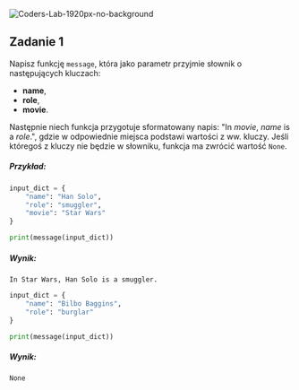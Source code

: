 ![Coders-Lab-1920px-no-background](https://user-images.githubusercontent.com/30623667/104709394-2cabee80-571f-11eb-9518-ea6a794e558e.png)


## Zadanie 1

Napisz funkcję `message`, która jako parametr przyjmie słownik o następujących kluczach:

* **name**,
* **role**,
* **movie**.

Następnie niech funkcja przygotuje sformatowany napis: "In _movie_, _name_ is a _role_.",
gdzie w odpowiednie miejsca podstawi wartości z ww. kluczy.
Jeśli któregoś z kluczy nie będzie w słowniku, funkcja ma zwrócić wartość `None`.

##### Przykład:

```python
input_dict = {
    "name": "Han Solo",
    "role": "smuggler",
    "movie": "Star Wars"
}

print(message(input_dict))
```

##### Wynik:
```plaintext
In Star Wars, Han Solo is a smuggler.
```
```python
input_dict = {
    "name": "Bilbo Baggins",
    "role": "burglar"
}

print(message(input_dict))
```

##### Wynik:
```plaintext
None
```
